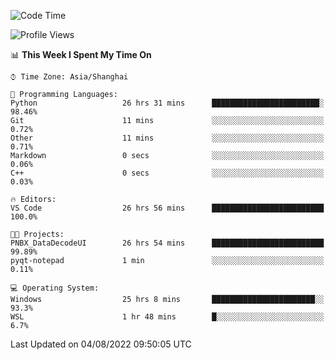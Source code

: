 <!--START_SECTION:waka-->
![Code Time](http://img.shields.io/badge/Code%20Time-192%20hrs%2011%20mins-blue)

![Profile Views](http://img.shields.io/badge/Profile%20Views-0-blue)

📊 **This Week I Spent My Time On** 

```text
⌚︎ Time Zone: Asia/Shanghai

💬 Programming Languages: 
Python                   26 hrs 31 mins      ████████████████████████░   98.46% 
Git                      11 mins             ░░░░░░░░░░░░░░░░░░░░░░░░░   0.72% 
Other                    11 mins             ░░░░░░░░░░░░░░░░░░░░░░░░░   0.71% 
Markdown                 0 secs              ░░░░░░░░░░░░░░░░░░░░░░░░░   0.06% 
C++                      0 secs              ░░░░░░░░░░░░░░░░░░░░░░░░░   0.03%

🔥 Editors: 
VS Code                  26 hrs 56 mins      █████████████████████████   100.0%

🐱‍💻 Projects: 
PNBX_DataDecodeUI        26 hrs 54 mins      █████████████████████████   99.89% 
pyqt-notepad             1 min               ░░░░░░░░░░░░░░░░░░░░░░░░░   0.11%

💻 Operating System: 
Windows                  25 hrs 8 mins       ███████████████████████░░   93.3% 
WSL                      1 hr 48 mins        █░░░░░░░░░░░░░░░░░░░░░░░░   6.7%

```


 Last Updated on 04/08/2022 09:50:05 UTC
<!--END_SECTION:waka-->